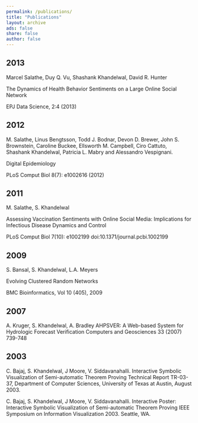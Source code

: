 ```yaml
---
permalink: /publications/
title: "Publications"
layout: archive
ads: false
share: false
author: false
---
```


## 2013

Marcel Salathe, Duy Q. Vu, Shashank Khandelwal, David R. Hunter  

The Dynamics of Health Behavior Sentiments on a Large Online Social Network  

EPJ Data Science, 2:4 (2013)

## 2012

M. Salathe, Linus Bengtsson, Todd J. Bodnar, Devon D. Brewer, John S. Brownstein, Caroline Buckee, Ellsworth M. Campbell, Ciro Cattuto, Shashank Khandelwal, Patricia L. Mabry and Alessandro Vespignani.

Digital Epidemiology

PLoS Comput Biol 8(7): e1002616 (2012)

## 2011

M. Salathe, S. Khandelwal

Assessing Vaccination Sentiments with Online Social Media: Implications for Infectious Disease Dynamics and Control

PLoS Comput Biol 7(10): e1002199 doi:10.1371/journal.pcbi.1002199

## 2009

S. Bansal, S. Khandelwal, L.A. Meyers

Evolving Clustered Random Networks

BMC Bioinformatics, Vol 10 (405), 2009

## 2007

A. Kruger, S. Khandelwal, A. Bradley 
AHPSVER: A Web-based System for Hydrologic Forecast Verification 
Computers and Geosciences 33 (2007) 739-748

## 2003

C. Bajaj, S. Khandelwal, J Moore, V. Siddavanahalli. 
Interactive Symbolic Visualization of Semi-automatic Theorem Proving 
Technical Report TR-03-37, Department of Computer Sciences, University of Texas at Austin, August 2003.

C. Bajaj, S. Khandelwal, J Moore, V. Siddavanahalli. 
Interactive Poster: Interactive Symbolic Visualization of Semi-automatic Theorem Proving 
IEEE Symposium on Information Visualization 2003. Seattle, WA. 
